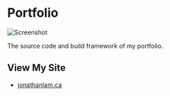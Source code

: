# Portfolio

![Screenshot](https://github.com/mstop4/portfolio-src/blob/master/docs/tour.gif)

The source code and build framework of my portfolio.

## View My Site

- [jonathanlam.ca](https://jonathanlam.ca)
